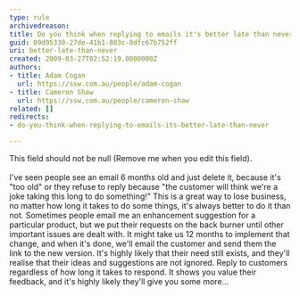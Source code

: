```yaml
---
type: rule
archivedreason: 
title: Do you think when replying to emails it's better late than never?
guid: 09d05330-27de-41b1-803c-0dfc67b752ff
uri: better-late-than-never
created: 2009-03-27T02:52:19.0000000Z
authors:
- title: Adam Cogan
  url: https://ssw.com.au/people/adam-cogan
- title: Cameron Shaw
  url: https://ssw.com.au/people/cameron-shaw
related: []
redirects:
- do-you-think-when-replying-to-emails-its-better-late-than-never

---
```



This field should not be null (Remove me when you edit this field).
<br><excerpt class='endintro'></excerpt><br>
I've seen people see an email 6 months old and just delete it, because it's &quot;too old&quot; or they refuse to reply because &quot;the customer will think we're a joke taking this long to do something!&quot; This is a great way to lose business, no matter how long it takes to do some things, it's always better to do it than not. Sometimes people email me an enhancement suggestion for a particular product, but we put their requests on the back burner until other important issues are dealt with. It might take us 12 months to implement that change, and when it's done, we'll email the customer and send them the link to the new version. It's highly likely that their need still exists, and they'll realise that their ideas and suggestions are not ignored. Reply to customers regardless of how long it takes to respond. It shows you value their feedback, and it's highly likely they'll give you some more... 


